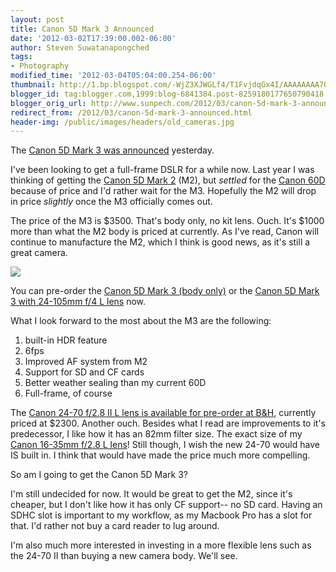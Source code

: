 ```yaml
---
layout: post
title: Canon 5D Mark 3 Announced
date: '2012-03-02T17:39:00.002-06:00'
author: Steven Suwatanapongched
tags:
- Photography
modified_time: '2012-03-04T05:04:00.254-06:00'
thumbnail: http://1.bp.blogspot.com/-WjZ3XJWGLf4/T1FvjdqGx4I/AAAAAAAA7QQ/mj03W3OqIKc/s600/canon_5d_mark3.png
blogger_id: tag:blogger.com,1999:blog-6841384.post-8259180177650790418
blogger_orig_url: http://www.sunpech.com/2012/03/canon-5d-mark-3-announced.html
redirect_from: /2012/03/canon-5d-mark-3-announced.html
header-img: /public/images/headers/old_cameras.jpg
---
```


The <a href="http://www.engadget.com/2012/03/02/canon-announces-eos-5d-mark-iii-22-3mp-full-frame-sensor-6-fps/">Canon 5D Mark 3 was announced</a> yesterday.

I've been looking to get a full-frame DSLR for a while now. Last year I was thinking of getting the <a href="http://www.amazon.com/gp/product/B001G5ZTLS/ref=as_li_ss_tl?ie=UTF8&amp;tag=sunpech-20&amp;linkCode=as2&amp;camp=1789&amp;creative=390957&amp;creativeASIN=B001G5ZTLS">Canon 5D Mark 2</a> (M2), but <i>settled</i> for the <a href="http://www.amazon.com/gp/product/B0040JHVCC/ref=as_li_ss_tl?ie=UTF8&amp;tag=sunpech-20&amp;linkCode=as2&amp;camp=1789&amp;creative=390957&amp;creativeASIN=B0040JHVCC">Canon 60D</a> because of price and I'd rather wait for the M3. Hopefully the M2 will drop in price <i>slightly</i> once the M3 officially comes out.

The price of the M3 is $3500. That's body only, no kit lens. Ouch. It's $1000 more than what the M2 body is priced at currently. As I've read, Canon will continue to manufacture the M2, which I think is good news, as it's still a great camera.

<a href="http://www.amazon.com/gp/product/B007FGYZFI/ref=as_li_ss_il?ie=UTF8&amp;tag=sunpech-20&amp;linkCode=as2&amp;camp=1789&amp;creative=390957&amp;creativeASIN=B007FGYZFI"><img border="0" src="http://1.bp.blogspot.com/-WjZ3XJWGLf4/T1FvjdqGx4I/AAAAAAAA7QQ/mj03W3OqIKc/s400/canon_5d_mark3.png"  /></a>

You can pre-order the <a href="http://www.amazon.com/gp/product/B007FGYZFI/ref=as_li_ss_tl?ie=UTF8&amp;tag=sunpech-20&amp;linkCode=as2&amp;camp=1789&amp;creative=390957&amp;creativeASIN=B007FGYZFI">Canon 5D Mark 3 (body only)</a> or the <a href="http://www.amazon.com/gp/product/B007FGZ1V0/ref=as_li_ss_tl?ie=UTF8&amp;tag=sunpech-20&amp;linkCode=as2&amp;camp=1789&amp;creative=390957&amp;creativeASIN=B007FGZ1V0">Canon 5D Mark 3 with 24-105mm f/4 L lens</a> now.

What I look forward to the most about the M3 are the following:
<ol>
  <li>built-in HDR feature</li>
  <li>6fps</li>
  <li>Improved AF system from M2</li>
  <li>Support for SD and CF cards</li>
  <li>Better weather sealing than my current 60D</li>
  <li>Full-frame, of course</li>
</ol>

The <a href="http://www.bhphotovideo.com/c/product/843008-USA/Canon_5175B002_EF_24_70mm_f_2_8L_II.html">Canon 24-70 f/2.8 II L lens is available for pre-order at B&amp;H</a>, currently priced at $2300. Another ouch. Besides what I read are improvements to it's predecessor, I like how it has an 82mm filter size. The exact size of my <a href="http://www.amazon.com/gp/product/B000NP46K2/ref=as_li_ss_tl?ie=UTF8&amp;tag=sunpech-20&amp;linkCode=as2&amp;camp=1789&amp;creative=390957&amp;creativeASIN=B000NP46K2">Canon 16-35mm f/2.8 L lens</a>! Still though, I wish the new 24-70 would have IS built in. I think that would have made the price much more compelling.

So am I going to get the Canon 5D Mark 3?

I'm still undecided for now. It would be great to get the M2, since it's cheaper, but I don't like how it has only CF support-- no SD card. Having an SDHC slot is important to my workflow, as my Macbook Pro has a slot for that. I'd rather not buy a card reader to lug around.

I'm also much more interested in investing in a more flexible lens such as the 24-70 II than buying a new camera body. We'll see.
